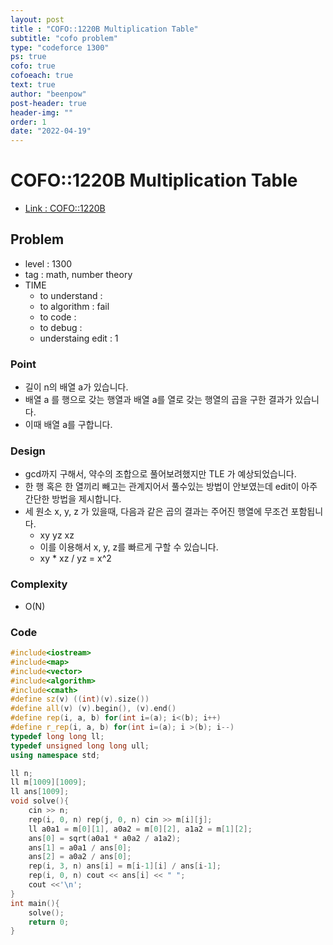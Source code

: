 ```yaml
---
layout: post
title : "COFO::1220B Multiplication Table"
subtitle: "cofo problem"
type: "codeforce 1300"
ps: true
cofo: true
cofoeach: true
text: true
author: "beenpow"
post-header: true
header-img: ""
order: 1
date: "2022-04-19"
---
```

# COFO::1220B Multiplication Table
- [Link : COFO::1220B](https://codeforces.com/problemset/problem/1220/B)


## Problem 

- level : 1300
- tag : math, number theory
- TIME
  - to understand    : 
  - to algorithm     : fail
  - to code          :
  - to debug         :
  - understaing edit : 1

### Point
- 길이 n의 배열 a가 있습니다.
- 배열 a 를 행으로 갖는 행열과 배열 a를 열로 갖는 행열의 곱을 구한 결과가 있습니다.
- 이때 배열 a를 구합니다.

### Design
- gcd까지 구해서, 약수의 조합으로 풀어보려했지만 TLE 가 예상되었습니다.
- 한 행 혹은 한 열끼리 빼고는 관계지어서 풀수있는 방법이 안보였는데 edit이 아주 간단한 방법을 제시합니다.
- 세 원소 x, y, z 가 있을때, 다음과 같은 곱의 결과는 주어진 행열에 무조건 포함됩니다.
  - xy yz xz
  - 이를 이용해서 x, y, z를 빠르게 구할 수 있습니다.
  - xy * xz / yz = x^2

### Complexity
- O(N)

### Code

```cpp
#include<iostream>
#include<map>
#include<vector>
#include<algorithm>
#include<cmath>
#define sz(v) ((int)(v).size())
#define all(v) (v).begin(), (v).end()
#define rep(i, a, b) for(int i=(a); i<(b); i++)
#define r_rep(i, a, b) for(int i=(a); i >(b); i--)
typedef long long ll;
typedef unsigned long long ull;
using namespace std;

ll n;
ll m[1009][1009];
ll ans[1009];
void solve(){
    cin >> n;
    rep(i, 0, n) rep(j, 0, n) cin >> m[i][j];
    ll a0a1 = m[0][1], a0a2 = m[0][2], a1a2 = m[1][2];
    ans[0] = sqrt(a0a1 * a0a2 / a1a2);
    ans[1] = a0a1 / ans[0];
    ans[2] = a0a2 / ans[0];
    rep(i, 3, n) ans[i] = m[i-1][i] / ans[i-1];
    rep(i, 0, n) cout << ans[i] << " ";
    cout <<'\n';
}
int main(){
    solve();
    return 0;
}
```
